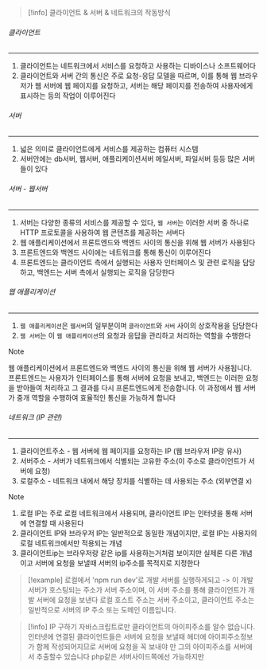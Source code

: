 
>[!info] 클라이언트 & 서버 & 네트워크의 작동방식


###### 클라이언트
---
1. 클라이언트는 네트워크에서 서비스를 요청하고 사용하는 디바이스나 소프트웨어다
2. 클라이언트와 서버 간의 통신은 주로 요청-응답 모델을 따르며, 이를 통해 웹 브라우저가 웹 서버에 웹 페이지를 요청하고, 서버는 해당 페이지를 전송하여 사용자에게 표시하는 등의 작업이 이루어진다


###### 서버
---
1. 넓은 의미로 클라이언트에게 서비스를 제공하는 컴퓨터 시스템
2. 서버안에는 db서버, 웹서버, 애플리케이션서버 메일서버, 파일서버 등등 많은 서버들이 있다


###### 서버 - 웹서버
---
1. 서버는 다양한 종류의 서비스를 제공할 수 있다, `웹 서버`는 이러한 서버 중 하나로 HTTP 프로토콜을 사용하여 웹 콘텐츠를 제공하는 서버다
2. 웹 애플리케이션에서 프론트엔드와 백엔드 사이의 통신을 위해 웹 서버가 사용된다
3. 프론트엔드와 백엔드 사이에는 네트워크를 통해 통신이 이루어진다
4. 프론트엔드는 클라이언트 측에서 실행되는 사용자 인터페이스 및 관련 로직을 담당하고, 백엔드는 서버 측에서 실행되는 로직을 담당한다


###### 웹 애플리케이션
---
1. `웹 애플리케이션`은 `웹서버`의 일부분이며 `클라이언트`와 `서버` 사이의 상호작용을 담당한다
2. `웹 서버`는 이 `웹 애플리케이션`의 요청과 응답을 관리하고 처리하는 역할을 수행한다

>[!note] 
>웹 애플리케이션에서 프론트엔드와 백엔드 사이의 통신을 위해 웹 서버가 사용됩니다. 프론트엔드는 사용자가 인터페이스를 통해 서버에 요청을 보내고, 백엔드는 이러한 요청을 받아들여 처리하고 그 결과를 다시 프론트엔드에게 전송합니다. 이 과정에서 웹 서버가 중개 역할을 수행하여 효율적인 통신을 가능하게 합니다


###### 네트워크 (IP 관련)
---
1. 클라이언트주소 - 웹 서버에 웹 페이지를 요청하는 IP (웹 브라우저 IP랑 유사)
2. 서버주소 - 서버가 네트워크에서 식별되는 고유한 주소(이 주소로 클라이언트가 서버에 요청)
3. 로컬주소 - 네트워크 내에서 해당 장치를 식별하는 데 사용되는 주소 (외부연결 x)

>[!note]
>1. 로컬 IP는 주로 로컬 네트워크에서 사용되며, 클라이언트 IP는 인터넷을 통해 서버에 연결할 때 사용된다
>2. 클라이언트 IP와 브라우저 IP는 일반적으로 동일한 개념이지만, 로컬 IP는 사용자의 로컬 네트워크에서만 적용되는 개념
>3. 클라이언트ip는 브라우저랑 같은 ip를 사용하는거처럼 보이지만 실제론 다른 개념이고 서버에 요청을 보낼때 서버의 ip주소를 목적지로 지정한다

>[!example] 
>로컬에서 'npm run dev'로 개발 서버를 실행하게되고 -> 이 개발 서버가 호스팅되는 주소가 서버 주소이며, 이 서버 주소를 통해 클라이언트가 개발 서버에 요청을 보낸다 로컬 호스트 주소는 서버 주소이고, 클라이언트 주소는 일반적으로 서버의 IP 주소 또는 도메인 이름입니다.

>[!info] IP 구하기
>자바스크립트로만 클라이언트의 아이피주소를 알수 없습니다.
인터넷에 연결된 클라이언트들은 서버에 요청을 보낼때 헤더에 아이피주소정보가 함께 작성되어지므로 서버에 요청을 꼭 보내야 만 그의 아이피주소를 서버에서 추출할수 있습니다
php같은 서버사이드쪽에선 가능하지만